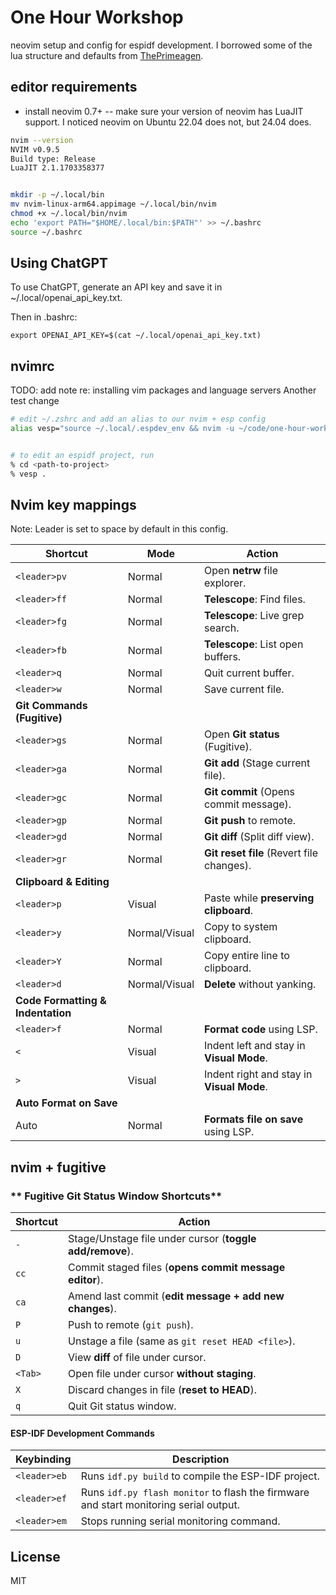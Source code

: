 # One Hour Workshop

neovim setup and config for espidf development.  I borrowed some of the lua structure and defaults from [ThePrimeagen](https://github.com/ThePrimeagen).


## editor requirements

- install neovim 0.7+ -- make sure your version of neovim has LuaJIT support.  I noticed neovim on Ubuntu 22.04 does not, but 24.04 does.

```bash
nvim --version
NVIM v0.9.5
Build type: Release
LuaJIT 2.1.1703358377
```

```bash

mkdir -p ~/.local/bin
mv nvim-linux-arm64.appimage ~/.local/bin/nvim
chmod +x ~/.local/bin/nvim
echo 'export PATH="$HOME/.local/bin:$PATH"' >> ~/.bashrc
source ~/.bashrc
```

## Using ChatGPT

To use ChatGPT, generate an API key and save it in ~/.local/openai_api_key.txt.

Then in .bashrc: 
```
export OPENAI_API_KEY=$(cat ~/.local/openai_api_key.txt)
```

## nvimrc

TODO: add note re: installing  vim packages and language servers
Another test change

```bash
# edit ~/.zshrc and add an alias to our nvim + esp config
alias vesp="source ~/.local/.espdev_env && nvim -u ~/code/one-hour-workshop/nvimrc/init.lua"


# to edit an espidf project, run
% cd <path-to-project>
% vesp .
```

## Nvim key mappings

Note: Leader is set to space by default in this config.

| **Shortcut** | **Mode** | **Action** |
| --- | --- | --- |
| `<leader>pv` | Normal | Open **netrw** file explorer. |
| `<leader>ff` | Normal | **Telescope**: Find files. |
| `<leader>fg` | Normal | **Telescope**: Live grep search. |
| `<leader>fb` | Normal | **Telescope**: List open buffers. |
| `<leader>q` | Normal | Quit current buffer. |
| `<leader>w` | Normal | Save current file. |
| **Git Commands (Fugitive)** |     |     |
| `<leader>gs` | Normal | Open **Git status** (Fugitive). |
| `<leader>ga` | Normal | **Git add** (Stage current file). |
| `<leader>gc` | Normal | **Git commit** (Opens commit message). |
| `<leader>gp` | Normal | **Git push** to remote. |
| `<leader>gd` | Normal | **Git diff** (Split diff view). |
| `<leader>gr` | Normal | **Git reset file** (Revert file changes). |
| **Clipboard & Editing** |     |     |
| `<leader>p` | Visual | Paste while **preserving clipboard**. |
| `<leader>y` | Normal/Visual | Copy to system clipboard. |
| `<leader>Y` | Normal | Copy entire line to clipboard. |
| `<leader>d` | Normal/Visual | **Delete** without yanking. |
| **Code Formatting & Indentation** |     |     |
| `<leader>f` | Normal | **Format code** using LSP. |
| `<` | Visual | Indent left and stay in **Visual Mode**. |
| `>` | Visual | Indent right and stay in **Visual Mode**. |
| **Auto Format on Save** |     |     |
| Auto | Normal | **Formats file on save** using LSP. |

## nvim + fugitive

### ** Fugitive Git Status Window Shortcuts**

| **Shortcut** | **Action** |
| --- | --- |
| `-` | Stage/Unstage file under cursor (**toggle add/remove**). |
| `cc` | Commit staged files (**opens commit message editor**). |
| `ca` | Amend last commit (**edit message + add new changes**). |
| `P` | Push to remote (`git push`). |
| `u` | Unstage a file (same as `git reset HEAD <file>`). |
| `D` | View **diff** of file under cursor. |
| `<Tab>` | Open file under cursor **without staging**. |
| `X` | Discard changes in file (**reset to HEAD**). |
| `q` | Quit Git status window. |

#### **ESP-IDF Development Commands**

| Keybinding | Description |
| --- | --- |
| `<leader>eb` | Runs `idf.py build` to compile the ESP-IDF project. |
| `<leader>ef` | Runs `idf.py flash monitor` to flash the firmware and start monitoring serial output. |
| `<leader>em` | Stops running serial monitoring command. |

## License

MIT
